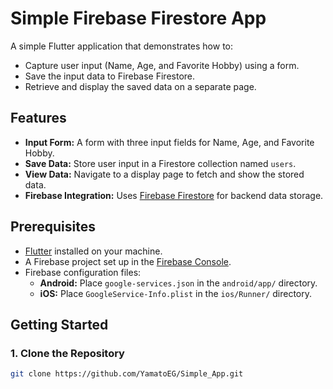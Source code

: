 # Simple Firebase Firestore App

A simple Flutter application that demonstrates how to:
- Capture user input (Name, Age, and Favorite Hobby) using a form.
- Save the input data to Firebase Firestore.
- Retrieve and display the saved data on a separate page.

## Features

- **Input Form:** A form with three input fields for Name, Age, and Favorite Hobby.
- **Save Data:** Store user input in a Firestore collection named `users`.
- **View Data:** Navigate to a display page to fetch and show the stored data.
- **Firebase Integration:** Uses [Firebase Firestore](https://firebase.google.com/docs/firestore) for backend data storage.

## Prerequisites

- [Flutter](https://flutter.dev) installed on your machine.
- A Firebase project set up in the [Firebase Console](https://console.firebase.google.com).
- Firebase configuration files:
  - **Android:** Place `google-services.json` in the `android/app/` directory.
  - **iOS:** Place `GoogleService-Info.plist` in the `ios/Runner/` directory.

## Getting Started

### 1. Clone the Repository

```bash
git clone https://github.com/YamatoEG/Simple_App.git

